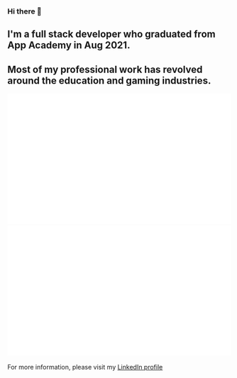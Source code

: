 ### Hi there 👋
 
 ## I'm a full stack developer who graduated from App Academy in Aug 2021.
 
 ## Most of my professional work has revolved around the education and gaming industries.

 ![](https://github.com/msineath/github-stats-1/blob/master/generated/overview.svg)
 ![](https://github.com/msineath/github-stats-1/blob/master/generated/languages.svg)


  
 For more information, please visit my [LinkedIn profile](https://www.linkedin.com/in/mike-sineath-93149a213/)

<!--
**msineath/msineath** is a ✨ _special_ ✨ repository because its `README.md` (this file) appears on your GitHub profile.

Here are some ideas to get you started:

- 🔭 I’m currently working on ...
- 🌱 I’m currently learning ...
- 👯 I’m looking to collaborate on ...
- 🤔 I’m looking for help with ...
- 💬 Ask me about ...
- 📫 How to reach me: ...
- 😄 Pronouns: ...
- ⚡ Fun fact: ...
-->
